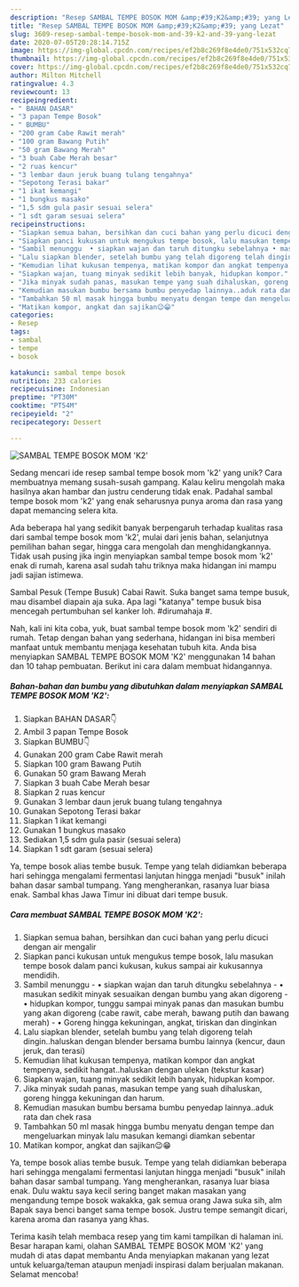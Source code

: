 ```yaml
---
description: "Resep SAMBAL TEMPE BOSOK MOM &amp;#39;K2&amp;#39; yang Lezat"
title: "Resep SAMBAL TEMPE BOSOK MOM &amp;#39;K2&amp;#39; yang Lezat"
slug: 3609-resep-sambal-tempe-bosok-mom-and-39-k2-and-39-yang-lezat
date: 2020-07-05T20:28:14.715Z
image: https://img-global.cpcdn.com/recipes/ef2b8c269f8e4de0/751x532cq70/sambal-tempe-bosok-mom-k2-foto-resep-utama.jpg
thumbnail: https://img-global.cpcdn.com/recipes/ef2b8c269f8e4de0/751x532cq70/sambal-tempe-bosok-mom-k2-foto-resep-utama.jpg
cover: https://img-global.cpcdn.com/recipes/ef2b8c269f8e4de0/751x532cq70/sambal-tempe-bosok-mom-k2-foto-resep-utama.jpg
author: Milton Mitchell
ratingvalue: 4.3
reviewcount: 13
recipeingredient:
- " BAHAN DASAR"
- "3 papan Tempe Bosok"
- " BUMBU"
- "200 gram Cabe Rawit merah"
- "100 gram Bawang Putih"
- "50 gram Bawang Merah"
- "3 buah Cabe Merah besar"
- "2 ruas kencur"
- "3 lembar daun jeruk buang tulang tengahnya"
- "Sepotong Terasi bakar"
- "1 ikat kemangi"
- "1 bungkus masako"
- "1,5 sdm gula pasir sesuai selera"
- "1 sdt garam sesuai selera"
recipeinstructions:
- "Siapkan semua bahan, bersihkan dan cuci bahan yang perlu dicuci dengan air mengalir"
- "Siapkan panci kukusan untuk mengukus tempe bosok, lalu masukan tempe bosok dalam panci kukusan, kukus sampai air kukusannya mendidih."
- "Sambil menunggu  • siapkan wajan dan taruh ditungku sebelahnya • masukan sedikit minyak sesuaikan dengan bumbu yang akan digoreng • hidupkan kompor, tunggu sampai minyak panas dan masukan bumbu yang akan digoreng (cabe rawit, cabe merah, bawang putih dan bawang merah) • Goreng hingga kekuningan, angkat, tiriskan dan dinginkan"
- "Lalu siapkan blender, setelah bumbu yang telah digoreng telah dingin..haluskan dengan blender bersama bumbu lainnya (kencur, daun jeruk, dan terasi)"
- "Kemudian lihat kukusan tempenya, matikan kompor dan angkat tempenya, sedikit hangat..haluskan dengan ulekan (tekstur kasar)"
- "Siapkan wajan, tuang minyak sedikit lebih banyak, hidupkan kompor."
- "Jika minyak sudah panas, masukan tempe yang suah dihaluskan, goreng hingga kekuningan dan harum."
- "Kemudian masukan bumbu bersama bumbu penyedap lainnya..aduk rata dan chek rasa"
- "Tambahkan 50 ml masak hingga bumbu menyatu dengan tempe dan mengeluarkan minyak lalu masukan kemangi diamkan sebentar"
- "Matikan kompor, angkat dan sajikan😉😁"
categories:
- Resep
tags:
- sambal
- tempe
- bosok

katakunci: sambal tempe bosok 
nutrition: 233 calories
recipecuisine: Indonesian
preptime: "PT30M"
cooktime: "PT54M"
recipeyield: "2"
recipecategory: Dessert

---
```



![SAMBAL TEMPE BOSOK MOM &#39;K2&#39;](https://img-global.cpcdn.com/recipes/ef2b8c269f8e4de0/751x532cq70/sambal-tempe-bosok-mom-k2-foto-resep-utama.jpg)

Sedang mencari ide resep sambal tempe bosok mom &#39;k2&#39; yang unik? Cara membuatnya memang susah-susah gampang. Kalau keliru mengolah maka hasilnya akan hambar dan justru cenderung tidak enak. Padahal sambal tempe bosok mom &#39;k2&#39; yang enak seharusnya punya aroma dan rasa yang dapat memancing selera kita.

Ada beberapa hal yang sedikit banyak berpengaruh terhadap kualitas rasa dari sambal tempe bosok mom &#39;k2&#39;, mulai dari jenis bahan, selanjutnya pemilihan bahan segar, hingga cara mengolah dan menghidangkannya. Tidak usah pusing jika ingin menyiapkan sambal tempe bosok mom &#39;k2&#39; enak di rumah, karena asal sudah tahu triknya maka hidangan ini mampu jadi sajian istimewa.

Sambal Pesuk (Tempe Busuk) Cabai Rawit. Suka banget sama tempe busuk, mau disambel diapain aja suka. Apa lagi &#34;katanya&#34; tempe busuk bisa mencegah pertumbuhan sel kanker loh. #dirumahaja #.


Nah, kali ini kita coba, yuk, buat sambal tempe bosok mom &#39;k2&#39; sendiri di rumah. Tetap dengan bahan yang sederhana, hidangan ini bisa memberi manfaat untuk membantu menjaga kesehatan tubuh kita. Anda bisa menyiapkan SAMBAL TEMPE BOSOK MOM &#39;K2&#39; menggunakan 14 bahan dan 10 tahap pembuatan. Berikut ini cara dalam membuat hidangannya.

<!--inarticleads1-->

##### Bahan-bahan dan bumbu yang dibutuhkan dalam menyiapkan SAMBAL TEMPE BOSOK MOM &#39;K2&#39;:

1. Siapkan  BAHAN DASAR👇
1. Ambil 3 papan Tempe Bosok
1. Siapkan  BUMBU👇
1. Gunakan 200 gram Cabe Rawit merah
1. Siapkan 100 gram Bawang Putih
1. Gunakan 50 gram Bawang Merah
1. Siapkan 3 buah Cabe Merah besar
1. Siapkan 2 ruas kencur
1. Gunakan 3 lembar daun jeruk buang tulang tengahnya
1. Gunakan Sepotong Terasi bakar
1. Siapkan 1 ikat kemangi
1. Gunakan 1 bungkus masako
1. Sediakan 1,5 sdm gula pasir (sesuai selera)
1. Siapkan 1 sdt garam (sesuai selera)


Ya, tempe bosok alias tembe busuk. Tempe yang telah didiamkan beberapa hari sehingga mengalami fermentasi lanjutan hingga menjadi &#34;busuk&#34; inilah bahan dasar sambal tumpang. Yang mengherankan, rasanya luar biasa enak. Sambal khas Jawa Timur ini dibuat dari tempe busuk. 

<!--inarticleads2-->

##### Cara membuat SAMBAL TEMPE BOSOK MOM &#39;K2&#39;:

1. Siapkan semua bahan, bersihkan dan cuci bahan yang perlu dicuci dengan air mengalir
1. Siapkan panci kukusan untuk mengukus tempe bosok, lalu masukan tempe bosok dalam panci kukusan, kukus sampai air kukusannya mendidih.
1. Sambil menunggu  - • siapkan wajan dan taruh ditungku sebelahnya - • masukan sedikit minyak sesuaikan dengan bumbu yang akan digoreng - • hidupkan kompor, tunggu sampai minyak panas dan masukan bumbu yang akan digoreng (cabe rawit, cabe merah, bawang putih dan bawang merah) - • Goreng hingga kekuningan, angkat, tiriskan dan dinginkan
1. Lalu siapkan blender, setelah bumbu yang telah digoreng telah dingin..haluskan dengan blender bersama bumbu lainnya (kencur, daun jeruk, dan terasi)
1. Kemudian lihat kukusan tempenya, matikan kompor dan angkat tempenya, sedikit hangat..haluskan dengan ulekan (tekstur kasar)
1. Siapkan wajan, tuang minyak sedikit lebih banyak, hidupkan kompor.
1. Jika minyak sudah panas, masukan tempe yang suah dihaluskan, goreng hingga kekuningan dan harum.
1. Kemudian masukan bumbu bersama bumbu penyedap lainnya..aduk rata dan chek rasa
1. Tambahkan 50 ml masak hingga bumbu menyatu dengan tempe dan mengeluarkan minyak lalu masukan kemangi diamkan sebentar
1. Matikan kompor, angkat dan sajikan😉😁


Ya, tempe bosok alias tembe busuk. Tempe yang telah didiamkan beberapa hari sehingga mengalami fermentasi lanjutan hingga menjadi &#34;busuk&#34; inilah bahan dasar sambal tumpang. Yang mengherankan, rasanya luar biasa enak. Dulu waktu saya kecil sering banget makan masakan yang mengandung tempe bosok wakakka, gak semua orang Jawa suka sih, alm Bapak saya benci banget sama tempe bosok. Justru tempe semangit dicari, karena aroma dan rasanya yang khas. 

Terima kasih telah membaca resep yang tim kami tampilkan di halaman ini. Besar harapan kami, olahan SAMBAL TEMPE BOSOK MOM &#39;K2&#39; yang mudah di atas dapat membantu Anda menyiapkan makanan yang lezat untuk keluarga/teman ataupun menjadi inspirasi dalam berjualan makanan. Selamat mencoba!
